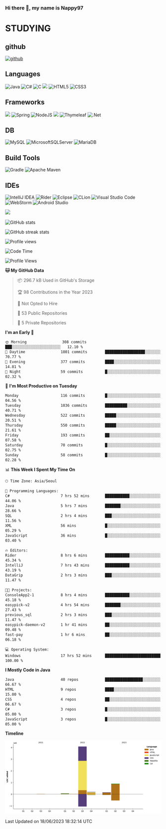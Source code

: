 ### Hi there 👋, my name is Nappy97

# STUDYING
## github
[<img src='https://cdn.jsdelivr.net/npm/simple-icons@3.0.1/icons/github.svg' alt='github' height='40'>](https://github.com/Nappy97)  

## Languages
![Java](https://img.shields.io/badge/java-%23ED8B00.svg?style=for-the-badge&logo=java&logoColor=white) ![C#](https://img.shields.io/badge/c%23-%23239120.svg?style=for-the-badge&logo=c-sharp&logoColor=white) ![C](https://img.shields.io/badge/c-%2300599C.svg?style=for-the-badge&logo=c&logoColor=white) <img src="https://img.shields.io/badge/javascript-F7DF1E?style=for-the-badge&logo=javascript&logoColor=black"> ![HTML5](https://img.shields.io/badge/html5-%23E34F26.svg?style=for-the-badge&logo=html5&logoColor=white) ![CSS3](https://img.shields.io/badge/css3-%231572B6.svg?style=for-the-badge&logo=css3&logoColor=white)

## Frameworks
<img src="https://img.shields.io/badge/bootstrap-7952B3?style=for-the-badge&logo=bootstrap&logoColor=white"> ![Spring](https://img.shields.io/badge/spring-%236DB33F.svg?style=for-the-badge&logo=spring&logoColor=white) ![NodeJS](https://img.shields.io/badge/node.js-6DA55F?style=for-the-badge&logo=node.js&logoColor=white) <img src="https://img.shields.io/badge/jQuery-0769AD?style=for-the-badge&logo=jquery&logoColor=white"> ![Thymeleaf](https://img.shields.io/badge/Thymeleaf-%23005C0F.svg?style=for-the-badge&logo=Thymeleaf&logoColor=white) ![.Net](https://img.shields.io/badge/.NET-5C2D91?style=for-the-badge&logo=.net&logoColor=white)

## DB
![MySQL](https://img.shields.io/badge/mysql-%2300f.svg?style=for-the-badge&logo=mysql&logoColor=white) ![MicrosoftSQLServer](https://img.shields.io/badge/Microsoft%20SQL%20Server-CC2927?style=for-the-badge&logo=microsoft%20sql%20server&logoColor=white) ![MariaDB](https://img.shields.io/badge/MariaDB-003545?style=for-the-badge&logo=mariadb&logoColor=white)

## Build Tools
![Gradle](https://img.shields.io/badge/Gradle-02303A.svg?style=for-the-badge&logo=Gradle&logoColor=white) ![Apache Maven](https://img.shields.io/badge/Apache%20Maven-C71A36?style=for-the-badge&logo=Apache%20Maven&logoColor=white)

## IDEs
![IntelliJ IDEA](https://img.shields.io/badge/IntelliJIDEA-000000.svg?style=for-the-badge&logo=intellij-idea&logoColor=white) ![Rider](https://img.shields.io/badge/Rider-000000.svg?style=for-the-badge&logo=Rider&logoColor=white&color=black&labelColor=crimson) ![Eclipse](https://img.shields.io/badge/Eclipse-FE7A16.svg?style=for-the-badge&logo=Eclipse&logoColor=white) ![CLion](https://img.shields.io/badge/CLion-black?style=for-the-badge&logo=clion&logoColor=white) ![Visual Studio Code](https://img.shields.io/badge/Visual%20Studio%20Code-0078d7.svg?style=for-the-badge&logo=visual-studio-code&logoColor=white) ![WebStorm](https://img.shields.io/badge/webstorm-143?style=for-the-badge&logo=webstorm&logoColor=white&color=black) ![Android Studio](https://img.shields.io/badge/Android%20Studio-3DDC84.svg?style=for-the-badge&logo=android-studio&logoColor=white)

<div>
  <img  src="https://github-readme-stats.vercel.app/api/top-langs/?username=Nappy97&langs_count=8&exclude_repo=Example-deep-learning-from-scratch&layout=compact&line_height=24&hide_border=true&title_color=d88e82&card_width=280">
<div>
  
![GitHub stats](https://github-readme-stats.vercel.app/api?username=Nappy97&show_icons=true)  

![GitHub streak stats](https://github-readme-streak-stats.herokuapp.com/?user=Nappy97)  

![Profile views](https://gpvc.arturio.dev/Nappy97)  

<!--START_SECTION:waka-->
![Code Time](http://img.shields.io/badge/Code%20Time-46%20hrs%2057%20mins-blue)

![Profile Views](http://img.shields.io/badge/Profile%20Views-8-blue)

**🐱 My GitHub Data** 

> 📦 296.7 kB Used in GitHub's Storage 
 > 
> 🏆 98 Contributions in the Year 2023
 > 
> 🚫 Not Opted to Hire
 > 
> 📜 53 Public Repositories 
 > 
> 🔑 5 Private Repositories 
 > 
**I'm an Early 🐤** 

```text
🌞 Morning                308 commits         ███░░░░░░░░░░░░░░░░░░░░░░   12.10 % 
🌆 Daytime                1801 commits        ██████████████████░░░░░░░   70.77 % 
🌃 Evening                377 commits         ████░░░░░░░░░░░░░░░░░░░░░   14.81 % 
🌙 Night                  59 commits          █░░░░░░░░░░░░░░░░░░░░░░░░   02.32 % 
```
📅 **I'm Most Productive on Tuesday** 

```text
Monday                   116 commits         █░░░░░░░░░░░░░░░░░░░░░░░░   04.56 % 
Tuesday                  1036 commits        ██████████░░░░░░░░░░░░░░░   40.71 % 
Wednesday                522 commits         █████░░░░░░░░░░░░░░░░░░░░   20.51 % 
Thursday                 550 commits         █████░░░░░░░░░░░░░░░░░░░░   21.61 % 
Friday                   193 commits         ██░░░░░░░░░░░░░░░░░░░░░░░   07.58 % 
Saturday                 70 commits          █░░░░░░░░░░░░░░░░░░░░░░░░   02.75 % 
Sunday                   58 commits          █░░░░░░░░░░░░░░░░░░░░░░░░   02.28 % 
```


📊 **This Week I Spent My Time On** 

```text
🕑︎ Time Zone: Asia/Seoul

💬 Programming Languages: 
C#                       7 hrs 52 mins       ███████████░░░░░░░░░░░░░░   44.06 % 
Java                     5 hrs 7 mins        ███████░░░░░░░░░░░░░░░░░░   28.66 % 
SQL                      2 hrs 4 mins        ███░░░░░░░░░░░░░░░░░░░░░░   11.56 % 
XML                      56 mins             █░░░░░░░░░░░░░░░░░░░░░░░░   05.29 % 
JavaScript               36 mins             █░░░░░░░░░░░░░░░░░░░░░░░░   03.40 % 

🔥 Editors: 
Rider                    8 hrs 6 mins        ███████████░░░░░░░░░░░░░░   45.34 % 
IntelliJ                 7 hrs 43 mins       ███████████░░░░░░░░░░░░░░   43.19 % 
DataGrip                 2 hrs 3 mins        ███░░░░░░░░░░░░░░░░░░░░░░   11.47 % 

🐱‍💻 Projects: 
ConsoleApp2-1            8 hrs 4 mins        ███████████░░░░░░░░░░░░░░   45.18 % 
easypick-v2              4 hrs 54 mins       ███████░░░░░░░░░░░░░░░░░░   27.43 % 
previous_sql             2 hrs 3 mins        ███░░░░░░░░░░░░░░░░░░░░░░   11.47 % 
easypick-daemon-v2       1 hr 41 mins        ██░░░░░░░░░░░░░░░░░░░░░░░   09.48 % 
fast-pay                 1 hr 6 mins         ██░░░░░░░░░░░░░░░░░░░░░░░   06.18 % 

💻 Operating System: 
Windows                  17 hrs 52 mins      █████████████████████████   100.00 % 
```

**I Mostly Code in Java** 

```text
Java                     40 repos            █████████████████░░░░░░░░   66.67 % 
HTML                     9 repos             ████░░░░░░░░░░░░░░░░░░░░░   15.00 % 
CSS                      4 repos             ██░░░░░░░░░░░░░░░░░░░░░░░   06.67 % 
C#                       3 repos             █░░░░░░░░░░░░░░░░░░░░░░░░   05.00 % 
JavaScript               3 repos             █░░░░░░░░░░░░░░░░░░░░░░░░   05.00 % 
```



**Timeline**

![Lines of Code chart](https://raw.githubusercontent.com/Nappy97/Nappy97/main/assets/bar_graph.png)


 Last Updated on 18/06/2023 18:32:14 UTC
<!--END_SECTION:waka-->
